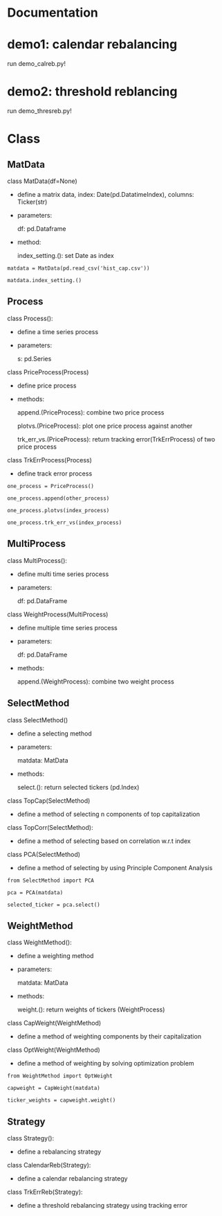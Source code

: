 # Documentation
# demo1: calendar rebalancing 
run demo_calreb.py!
# demo2: threshold reblancing
run demo_thresreb.py!
# Class

## MatData
class MatData(df=None)
    
* define a matrix data, index: Date(pd.DatatimeIndex), columns: Ticker(str)

* parameters:
    
    df: pd.Dataframe

* method:
    
    index_setting.(): set Date as index
```
matdata = MatData(pd.read_csv('hist_cap.csv'))

matdata.index_setting.()
```

## Process
class Process():

* define a time series process

* parameters:

    s: pd.Series

class PriceProcess(Process)
    
* define price process

* methods:
    
    append.(PriceProcess): combine two price process
    
    plotvs.(PriceProcess): plot one price process against another
    
    trk_err_vs.(PriceProcess): return tracking error(TrkErrProcess) 
        of two price process

class TrkErrProcess(Process)

* define track error process

```
one_process = PriceProcess()

one_process.append(other_process)

one_process.plotvs(index_process)

one_process.trk_err_vs(index_process)
```

## MultiProcess

class MultiProcess():

* define multi time series process

* parameters:
    
    df: pd.DataFrame

class WeightProcess(MultiProcess)
    
* define multiple time series process

* parameters:
    
    df: pd.DataFrame

* methods:
    
    append.(WeightProcess): combine two weight process

## SelectMethod
class SelectMethod()

* define a selecting method

* parameters:

    matdata: MatData

* methods:
    
    select.(): return selected tickers (pd.Index)
    
class TopCap(SelectMethod)
    
* define a method of selecting n components of top capitalization

class TopCorr(SelectMethod):

* define a method of selecting based on correlation w.r.t index

class PCA(SelectMethod)

* define a method of selecting by using Principle Component Analysis

```
from SelectMethod import PCA

pca = PCA(matdata)

selected_ticker = pca.select()
```

## WeightMethod

class WeightMethod():

* define a weighting method

* parameters:
    
    matdata: MatData
    
* methods:
    
    weight.(): return weights of tickers (WeightProcess)

class CapWeight(WeightMethod)
    
* define a method of weighting components by their capitalization

class OptWeight(WeightMethod)

* define a method of weighting by solving optimization problem


```
from WeightMethod import OptWeight

capweight = CapWeight(matdata)

ticker_weights = capweight.weight()
```

## Strategy

class Strategy():

* define a rebalancing strategy

class CalendarReb(Strategy):

* define a calendar rebalancing strategy

class TrkErrReb(Strategy):

* define a threshold rebalancing strategy using tracking error



